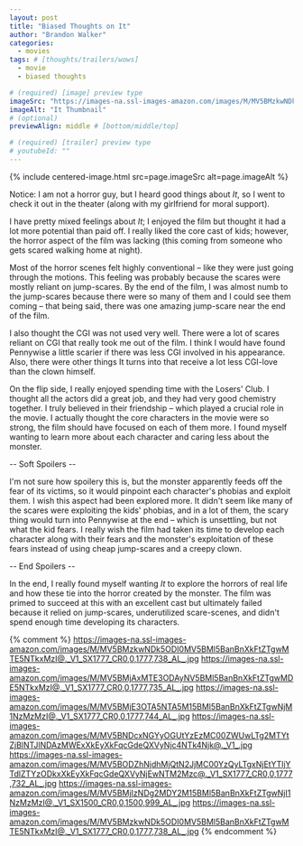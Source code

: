 ```yaml
---
layout: post
title: "Biased Thoughts on It"
author: "Brandon Walker"
categories:
  - movies
tags: # [thoughts/trailers/wows]
  - movie
  - biased thoughts

# (required) [image] preview type
imageSrc: "https://images-na.ssl-images-amazon.com/images/M/MV5BMzkwNDk5ODI0MV5BMl5BanBnXkFtZTgwMTE5NTkxMzI@._V1_SX1777_CR0,0,1777,738_AL_.jpg"
imageAlt: "It Thumbnail"
# (optional)
previewAlign: middle # [bottom/middle/top]

# (required) [trailer] preview type
# youtubeId: ""
---
```


{% include centered-image.html src=page.imageSrc alt=page.imageAlt %}

Notice: I am not a horror guy, but I heard good things about _It_, so I went to check it out in the theater (along with my girlfriend for moral support).

I have pretty mixed feelings about _It_; I enjoyed the film but thought it had a lot more potential than paid off. I really liked the core cast of kids; however, the horror aspect of the film was lacking (this coming from someone who gets scared walking home at night).

Most of the horror scenes felt highly conventional – like they were just going through the motions. This feeling was probably because the scares were mostly reliant on jump-scares. By the end of the film, I was almost numb to the jump-scares because there were so many of them and I could see them coming – that being said, there was one amazing jump-scare near the end of the film.

I also thought the CGI was not used very well. There were a lot of scares reliant on CGI that really took me out of the film. I think I would have found Pennywise a little scarier if there was less CGI involved in his appearance. Also, there were other things It turns into that receive a lot less CGI-love than the clown himself.

On the flip side, I really enjoyed spending time with the Losers' Club. I thought all the actors did a great job, and they had very good chemistry together. I truly believed in their friendship – which played a crucial role in the movie. I actually thought the core characters in the movie were so strong, the film should have focused on each of them more. I found myself wanting to learn more about each character and caring less about the monster.

-- Soft Spoilers --

I'm not sure how spoilery this is, but the monster apparently feeds off the fear of its victims, so it would pinpoint each character's phobias and exploit them. I wish this aspect had been explored more. It didn't seem like many of the scares were exploiting the kids' phobias, and in a lot of them, the scary thing would turn into Pennywise at the end – which is unsettling, but not what the kid fears. I really wish the film had taken its time to develop each character along with their fears and the monster's exploitation of these fears instead of using cheap jump-scares and a creepy clown.

-- End Spoilers --

In the end, I really found myself wanting _It_ to explore the horrors of real life and how these tie into the horror created by the monster. The film was primed to succeed at this with an excellent cast but ultimately failed because it relied on jump-scares, underutilized scare-scenes, and didn't spend enough time developing its characters.

{% comment %}
https://images-na.ssl-images-amazon.com/images/M/MV5BMzkwNDk5ODI0MV5BMl5BanBnXkFtZTgwMTE5NTkxMzI@._V1_SX1777_CR0,0,1777,738_AL_.jpg
https://images-na.ssl-images-amazon.com/images/M/MV5BMjAxMTE3ODAyNV5BMl5BanBnXkFtZTgwMDE5NTkxMzI@._V1_SX1777_CR0,0,1777,735_AL_.jpg
https://images-na.ssl-images-amazon.com/images/M/MV5BMjE3OTA5NTA5M15BMl5BanBnXkFtZTgwNjM1NzMzMzI@._V1_SX1777_CR0,0,1777,744_AL_.jpg
https://images-na.ssl-images-amazon.com/images/M/MV5BNDcxNGYyOGUtYzEzMC00ZWUwLTg2MTYtZjBlNTJlNDAzMWExXkEyXkFqcGdeQXVyNjc4NTk4Njk@._V1_.jpg
https://images-na.ssl-images-amazon.com/images/M/MV5BODZhNjdhMjQtN2JjMC00YzQyLTgxNjEtYTljYTdlZTYzODkxXkEyXkFqcGdeQXVyNjEwNTM2Mzc@._V1_SX1777_CR0,0,1777,732_AL_.jpg
https://images-na.ssl-images-amazon.com/images/M/MV5BMjIzNDg2MDY2M15BMl5BanBnXkFtZTgwNjI1NzMzMzI@._V1_SX1500_CR0,0,1500,999_AL_.jpg
https://images-na.ssl-images-amazon.com/images/M/MV5BMzkwNDk5ODI0MV5BMl5BanBnXkFtZTgwMTE5NTkxMzI@._V1_SX1777_CR0,0,1777,738_AL_.jpg
{% endcomment %}